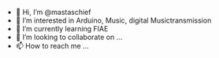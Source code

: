- 👋 Hi, I’m @mastaschief
- 👀 I’m interested in Arduino, Music, digital Musictransmission
- 🌱 I’m currently learning FIAE
- 💞️ I’m looking to collaborate on ...
- 📫 How to reach me ...

<!---
mastaschief/mastaschief is a ✨ special ✨ repository because its `README.md` (this file) appears on your GitHub profile.
You can click the Preview link to take a look at your changes.
--->
